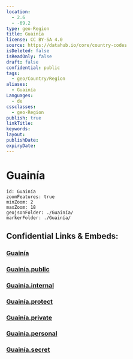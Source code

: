 ```yaml
---
location:
  - 2.6
  - -69.2
type: geo-Region
title: Guainía
license: CC BY-SA 4.0
source: https://datahub.io/core/country-codes
isDeleted: false
isReadOnly: false
draft: false
confidential: public
tags:
  - geo/Country/Region
aliases:
  - Guainía
Languages:
  - de
cssclasses:
  - geo-Region
publish: true
linkTitle:
keywords:
layout:
publishDate:
expiryDate:
---
```


# Guainía

```leaflet
id: Guainía
zoomFeatures: true 
minZoom: 2 
maxZoom: 18
geojsonFolder: ./Guainía/
markerFolder: ./Guainía/
```


## Confidential Links & Embeds: 

### [Guainía](/_Standards/Earth/Continent/America~South/Colombia/departments~Colombia/Guainía.md) 

### [Guainía.public](/_public/Earth/Continent/America~South/Colombia/departments~Colombia/Guainía.public.md) 

### [Guainía.internal](/_internal/Earth/Continent/America~South/Colombia/departments~Colombia/Guainía.internal.md) 

### [Guainía.protect](/_protect/Earth/Continent/America~South/Colombia/departments~Colombia/Guainía.protect.md) 

### [Guainía.private](/_private/Earth/Continent/America~South/Colombia/departments~Colombia/Guainía.private.md) 

### [Guainía.personal](/_personal/Earth/Continent/America~South/Colombia/departments~Colombia/Guainía.personal.md) 

### [Guainía.secret](/_secret/Earth/Continent/America~South/Colombia/departments~Colombia/Guainía.secret.md)

